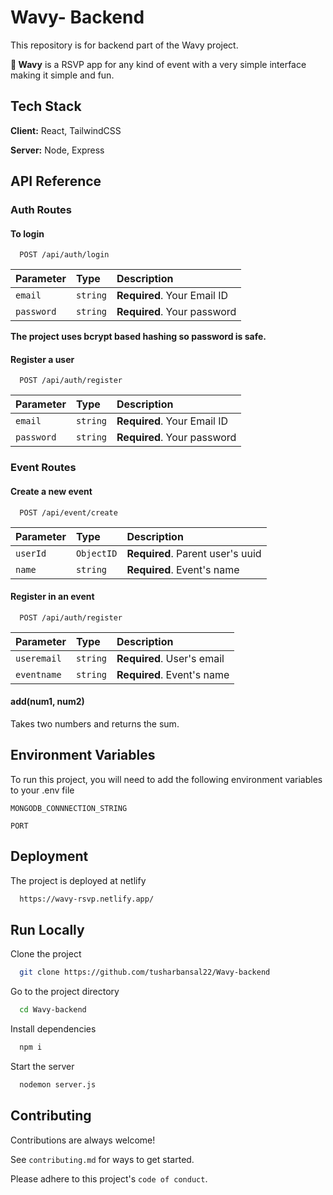 
# Wavy- Backend

This repository is for backend part of the Wavy project.

**👋 Wavy** is a RSVP app for any kind of event with a very simple interface making it simple and fun.


## Tech Stack

**Client:** React,  TailwindCSS

**Server:** Node, Express


## API Reference

### Auth Routes

#### To login

```http
  POST /api/auth/login
```

| Parameter | Type     | Description                |
| :-------- | :------- | :------------------------- |
| `email` | `string` | **Required**. Your Email ID |
| `password` | `string` | **Required**. Your password |

**The project uses bcrypt based hashing so password is safe.**

#### Register a user

```http
  POST /api/auth/register
```

| Parameter | Type     | Description                |
| :-------- | :------- | :------------------------- |
| `email` | `string` | **Required**. Your Email ID |
| `password` | `string` | **Required**. Your password |

### Event Routes

#### Create a new event

```http
  POST /api/event/create
```

| Parameter | Type     | Description                |
| :-------- | :------- | :------------------------- |
| `userId` | `ObjectID` | **Required**. Parent user's uuid |
| `name` | `string` | **Required**. Event's name |



#### Register in an event

```http
  POST /api/auth/register
```

| Parameter | Type     | Description                |
| :-------- | :------- | :------------------------- |
| `useremail` | `string` | **Required**. User's email |
| `eventname` | `string` | **Required**. Event's name |


#### add(num1, num2)

Takes two numbers and returns the sum.


## Environment Variables

To run this project, you will need to add the following environment variables to your .env file

`MONGODB_CONNNECTION_STRING`

`PORT`


## Deployment

The project is deployed at netlify

```bash
  https://wavy-rsvp.netlify.app/
```


## Run Locally

Clone the project

```bash
  git clone https://github.com/tusharbansal22/Wavy-backend
```

Go to the project directory

```bash
  cd Wavy-backend
```

Install dependencies

```bash
  npm i
```

Start the server

```bash
  nodemon server.js
```


## Contributing

Contributions are always welcome!

See `contributing.md` for ways to get started.

Please adhere to this project's `code of conduct`.

